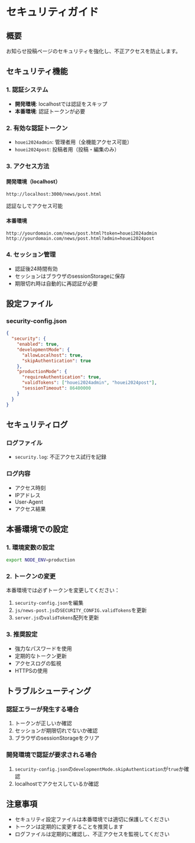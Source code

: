 # セキュリティガイド

## 概要
お知らせ投稿ページのセキュリティを強化し、不正アクセスを防止します。

## セキュリティ機能

### 1. 認証システム

- **開発環境**: localhostでは認証をスキップ
- **本番環境**: 認証トークンが必要

### 2. 有効な認証トークン

- `houei2024admin`: 管理者用（全機能アクセス可能）
- `houei2024post`: 投稿者用（投稿・編集のみ）

### 3. アクセス方法

#### 開発環境（localhost）

```
http://localhost:3000/news/post.html
```

認証なしでアクセス可能

#### 本番環境

```
http://yourdomain.com/news/post.html?token=houei2024admin
http://yourdomain.com/news/post.html?admin=houei2024post
```

### 4. セッション管理

- 認証後24時間有効
- セッションはブラウザのsessionStorageに保存
- 期限切れ時は自動的に再認証が必要

## 設定ファイル

### security-config.json

```json
{
  "security": {
    "enabled": true,
    "developmentMode": {
      "allowLocalhost": true,
      "skipAuthentication": true
    },
    "productionMode": {
      "requireAuthentication": true,
      "validTokens": ["houei2024admin", "houei2024post"],
      "sessionTimeout": 86400000
    }
  }
}
```

## セキュリティログ

### ログファイル

- `security.log`: 不正アクセス試行を記録

### ログ内容

- アクセス時刻
- IPアドレス
- User-Agent
- アクセス結果

## 本番環境での設定

### 1. 環境変数の設定

```bash
export NODE_ENV=production
```

### 2. トークンの変更
本番環境では必ずトークンを変更してください：

1. `security-config.json`を編集
2. `js/news-post.js`の`SECURITY_CONFIG.validTokens`を更新
3. `server.js`の`validTokens`配列を更新

### 3. 推奨設定

- 強力なパスワードを使用
- 定期的なトークン更新
- アクセスログの監視
- HTTPSの使用

## トラブルシューティング

### 認証エラーが発生する場合

1. トークンが正しいか確認
2. セッションが期限切れでないか確認
3. ブラウザのsessionStorageをクリア

### 開発環境で認証が要求される場合

1. `security-config.json`の`developmentMode.skipAuthentication`が`true`か確認
2. localhostでアクセスしているか確認

## 注意事項

- セキュリティ設定ファイルは本番環境では適切に保護してください
- トークンは定期的に変更することを推奨します
- ログファイルは定期的に確認し、不正アクセスを監視してください
